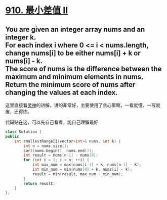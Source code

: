 # [910. 最小差值 II](https://leetcode.cn/problems/smallest-range-ii/description/?envType=daily-question&envId=2024-10-21)

## You are given an integer array nums and an integer k.<br> For each index i where 0 <= i < nums.length, change nums[i] to be either nums[i] + k or nums[i] - k.<br> The score of nums is the difference between the maximum and minimum elements in nums.<br> Return the minimum score of nums after changing the values at each index.

这里直接看[灵神]()的讲解，讲的非常好，主要使用了贪心策略，一看就懂，一写就废，还得练。

代码贴在这，可以先自己看看，能自己理解最好
```cpp
class Solution {
public:
    int smallestRangeII(vector<int>& nums, int k) {
        int n = nums.size();
        sort(nums.begin(), nums.end());
        int result = nums[n-1] - nums[0];
        for (int i = 1; i < n; ++i) {
            int max_num = max(nums[i-1] + k, nums[n-1] - k);
            int min_num = min(nums[0] + k, nums[i] - k);
            result = min(result, max_num - min_num);
        }
        return result;
    }
};

```
